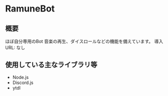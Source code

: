# RamuneBot

## 概要

ほぼ自分専用のBot
音楽の再生、ダイスロールなどの機能を備えています。
導入URL: なし

## 使用している主なライブラリ等

- Node.js
- Discord.js
- ytdl
